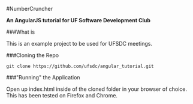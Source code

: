 #NumberCruncher

__An AngularJS tutorial for UF Software Development Club__

###What is

This is an example project to be used for UFSDC meetings.

###Cloning the Repo

	git clone https://github.com/ufsdc/angular_tutorial.git

###"Running" the Application

Open up index.html inside of the cloned folder in your browser of choice. This has been tested on Firefox and Chrome.
